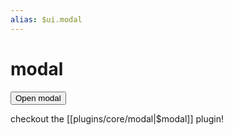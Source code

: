```yaml
---
alias: $ui.modal
---
```

# modal

<button class="contrast outline" data-click="$modal.open('modal-example')">Open modal</button>
<!-- Modal -->
<dialog id="modal-example">
  <article>
	<a href="#" class="close" data-click="return $modal.close()"></a>
	<h3>Confirm your action!</h3>
	<p>
	  Cras sit amet maximus risus.<br/>
	  Pellentesque sodales odio sit amet augue finibus pellentesque.<br/><br/> 
	  Nullam finibus risus non semper euismod.
	</p>
	<footer>
	  <button class="secondary" data-click="$modal.close()">
		Cancel
	  </button>
	  <button data-click="$modal.close()">
		Confirm
	  </button>
	</footer>
  </article>
</dialog>

checkout the [[plugins/core/modal|$modal]] plugin!
